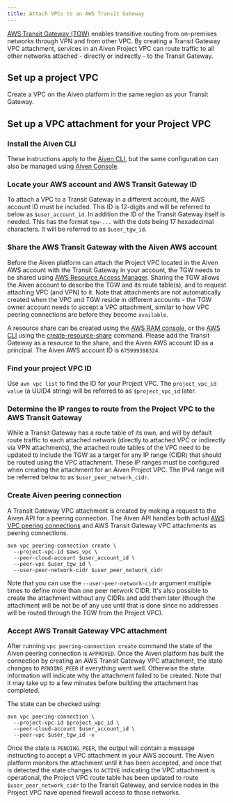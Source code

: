 ```yaml
---
title: Attach VPCs to an AWS Transit Gateway
---
```


[AWS Transit Gateway (TGW)](https://aws.amazon.com/transit-gateway/)
enables transitive routing from on-premises networks through VPN and
from other VPC. By creating a Transit Gateway VPC attachment, services
in an Aiven Project VPC can route traffic to all other networks
attached - directly or indirectly - to the Transit Gateway.

## Set up a project VPC

Create a VPC on the Aiven platform in the same region as your Transit
Gateway.

## Set up a VPC attachment for your Project VPC

### Install the Aiven CLI

These instructions apply to the
[Aiven CLI](/docs/tools/cli), but the
same configuration can also be managed using [Aiven
Console](https://console.aiven.io).

### Locate your AWS account and AWS Transit Gateway ID

To attach a VPC to a Transit Gateway in a different account, the AWS
account ID must be included. This ID is 12-digits and will be referred
to below as `$user_account_id`. In addition the ID of the Transit
Gateway itself is needed. This has the format `tgw-...` with the dots
being 17 hexadecimal characters. It will be referred to as
`$user_tgw_id`.

### Share the AWS Transit Gateway with the Aiven AWS account

Before the Aiven platform can attach the Project VPC located in the
Aiven AWS account with the Transit Gateway in your account, the TGW
needs to be shared using [AWS Resource Access
Manager](https://aws.amazon.com/ram/). Sharing the TGW allows the Aiven
account to describe the TGW and its route table(s), and to request
attaching VPC (and VPN) to it. Note that attachments are not
automatically created when the VPC and TGW reside in different
accounts - the TGW owner account needs to accept a VPC attachment,
similar to how VPC peering connections are before they become
`available`.

A resource share can be created using the [AWS RAM
console](https://console.aws.amazon.com/ram/home), or the [AWS
CLI](https://aws.amazon.com/cli/) using the
[create-resource-share](https://docs.aws.amazon.com/cli/latest/reference/ram/create-resource-share.html)
command. Please add the Transit Gateway as a resource to the share, and
the Aiven AWS account ID as a principal. The Aiven AWS account ID is
`675999398324`.

### Find your project VPC ID

Use `avn vpc list` to find the ID for your Project VPC. The
`project_vpc_id value` (a UUID4 string) will be referred to as
`$project_vpc_id` later.

### Determine the IP ranges to route from the Project VPC to the AWS Transit Gateway

While a Transit Gateway has a route table of its own, and will by
default route traffic to each attached network (directly to attached VPC
or indirectly via VPN attachments), the attached route tables of the VPC
need to be updated to include the TGW as a target for any IP range
(CIDR) that should be routed using the VPC attachment. These IP ranges
must be configured when creating the attachment for an Aiven Project
VPC. The IPv4 range will be referred below to as
`$user_peer_network_cidr`.

### Create Aiven peering connection

A Transit Gateway VPC attachment is created by making a request to the
Aiven API for a peering connection. The Aiven API handles both actual
[AWS VPC peering
connections](https://docs.aws.amazon.com/vpc/latest/peering/what-is-vpc-peering.html)
and AWS Transit Gateway VPC attachments as peering connections.

``` shell
avn vpc peering-connection create \
  --project-vpc-id $aws_vpc \
  --peer-cloud-account $user_account_id \
  --peer-vpc $user_tgw_id \
  --user-peer-network-cidr $user_peer_network_cidr
```

Note that you can use the `--user-peer-network-cidr` argument multiple
times to define more than one peer network CIDR. It's also possible to
create the attachment without any CIDRs and add them later (though the
attachment will be not be of any use until that is done since no
addresses will be routed through the TGW from the Project VPC).

### Accept AWS Transit Gateway VPC attachment

After running `vpc peering-connection create` command the state of the
Aiven peering connection is `APPROVED`. Once the Aiven platform has
built the connection by creating an AWS Transit Gateway VPC attachment,
the state changes to `PENDING_PEER` if everything went well. Otherwise
the state information will indicate why the attachment failed to be
created. Note that it may take up to a few minutes before building the
attachment has completed.

The state can be checked using:

``` shell
avn vpc peering-connection \
  --project-vpc-id $project_vpc_id \
  --peer-cloud-account $user_account_id \
  --peer-vpc $user_tgw_id -v
```

Once the state is `PENDING_PEER`, the output will contain a message
instructing to accept a VPC attachment in your AWS account. The Aiven
platform monitors the attachment until it has been accepted, and once
that is detected the state changes to `ACTIVE` indicating the VPC
attachment is operational, the Project VPC route table has been updated
to route `$user_peer_network_cidr` to the Transit Gateway, and service
nodes in the Project VPC have opened firewall access to those networks.
